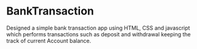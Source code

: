 # BankTransaction
Designed a simple bank transaction app using HTML, CSS and javascript which performs transactions such as deposit and withdrawal keeping the track of current Account balance.

